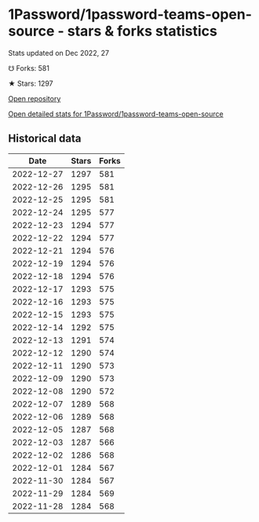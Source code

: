 # 1Password/1password-teams-open-source - stars & forks statistics

Stats updated on Dec 2022, 27

☋ Forks: 581

★ Stars: 1297

[Open repository](https://github.com/1Password/1password-teams-open-source)

[Open detailed stats for 1Password/1password-teams-open-source](https://reviewgithub.com/rep/1Password/1password-teams-open-source)

## Historical data
| Date | Stars | Forks |
|------|-------|-------|
| 2022-12-27 | 1297 | 581 | 
| 2022-12-26 | 1295 | 581 | 
| 2022-12-25 | 1295 | 581 | 
| 2022-12-24 | 1295 | 577 | 
| 2022-12-23 | 1294 | 577 | 
| 2022-12-22 | 1294 | 577 | 
| 2022-12-21 | 1294 | 576 | 
| 2022-12-19 | 1294 | 576 | 
| 2022-12-18 | 1294 | 576 | 
| 2022-12-17 | 1293 | 575 | 
| 2022-12-16 | 1293 | 575 | 
| 2022-12-15 | 1293 | 575 | 
| 2022-12-14 | 1292 | 575 | 
| 2022-12-13 | 1291 | 574 | 
| 2022-12-12 | 1290 | 574 | 
| 2022-12-11 | 1290 | 573 | 
| 2022-12-09 | 1290 | 573 | 
| 2022-12-08 | 1290 | 572 | 
| 2022-12-07 | 1289 | 568 | 
| 2022-12-06 | 1289 | 568 | 
| 2022-12-05 | 1287 | 568 | 
| 2022-12-03 | 1287 | 566 | 
| 2022-12-02 | 1286 | 568 | 
| 2022-12-01 | 1284 | 567 | 
| 2022-11-30 | 1284 | 567 | 
| 2022-11-29 | 1284 | 569 | 
| 2022-11-28 | 1284 | 568 | 

